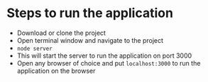 # Steps to run the application
* Download or clone the project
* Open terminal window and navigate to the project
* `node server`
* This will start the server to run the application on port 3000
* Open any browser of choice and put `localhost:3000` to run the application on the browser